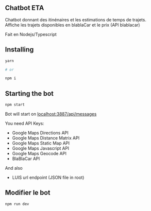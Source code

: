 
## Chatbot ETA

Chatbot donnant des itinénaires et les estimations de temps de trajets.
Affiche les trajets disponibles en blablaCar et le prix (API blablacar)

Fait en Nodejs/Typescript

## Installing

```bash
yarn

# or

npm i
```

## Starting the bot

```bash
npm start
```

Bot will start on [localhost:3887/api/messages](localhost:3887/api/messages)

You need API Keys:

* Google Maps Directions API
* Google Maps Distance Matrix API
* Google Maps Static Map API
* Google Maps Javascript API
* Google Maps Geocode API
* BlaBlaCar API

And also

* LUIS url endpoint (JSON file in root)

## Modifier le bot

```bash
npm run dev
```
